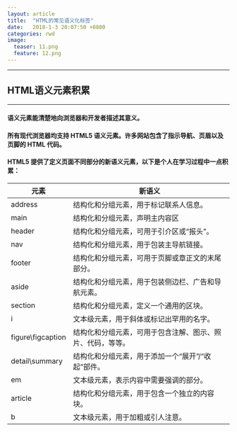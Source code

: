 ```yaml
---
layout: article
title:  "HTML的常见语义化标签"
date:   2018-1-3 20:07:50 +0800
categories: rwd 
image:
  teaser: 11.png
  feature: 12.png
---
```


---
##  HTML语义元素积累
---
#### 语义元素能清楚地向浏览器和开发者描述其意义。
####  所有现代浏览器均支持 HTML5 语义元素。许多网站包含了指示导航、页眉以及页脚的 HTML 代码。



#### HTML5 提供了定义页面不同部分的新语义元素，以下是个人在学习过程中一点积累：

|   元素   |   新语义   |
|-----------|---------|
| address |结构化和分组元素，用于标记联系人信息。|
|main|结构化和分组元素，声明主内容区|
|header|结构化和分组元素，可用于引介区或“报头”。|
|nav|结构化和分组元素，用于包装主导航链接。|
|footer|结构化和分组元素，可用于页脚或章正文的末尾部分。|
|aside|结构化和分组元素，用于包装侧边栏、广告和导航元素。|
|section|结构化和分组元素，定义一个通用的区块。|
|i|文本级元素，用于斜体或标记出罕用的名字。 |
|figure\figcaption|结构化和分组元素，可用于包含注解、图示、照片、代码，等等。|
|detail\summary|结构化和分组元素，用于添加一个“展开”/“收起”部件。|
|em|文本级元素，表示内容中需要强调的部分。|
|article|结构化和分组元素，用于包含一个独立的内容块。|
|b|文本级元素，用于加粗或引人注意。|






